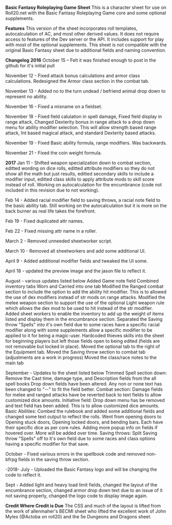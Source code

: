 **Basic Fantasy Roleplaying Game Sheet**
This is a character sheet for use on Roll20.net with the Basic Fantasy Roleplaying Game core and some optional supplements.

**Features**
This version of the sheet incorporates roll templates, autocalculation of AC, and most other derived values. It does not require access to features of the Dev server or the API. It includes support for play with most of the optional supplements. This sheet is not compatible with the original Basic Fantasy sheet due to additional fields and naming convention. 

**Changelog**
**2016**
October 15 – Felt it was finished enough to post in the github for it's initial pull

November 12 - Fixed attack bonus calculations and armor class calculations. Redesigned the Armor class section in the combat tab.

November 13 - Added no to the turn undead / befriend animal drop down to represent no ability.

November 16 - Fixed a misname on a fieldset.

November 18 - Fixed field calulation in spell damage, Fixed field display in range attack, Changed Dexterity bonus in range attack to a drop down menu for ability modifier selection. This will allow strength based range attack, Int based magical attack, and standard Dexterity based attacks.

November 19 - Fixed Basic ability formula, range modifiers. Was backwards.

November 21 - Fixed the coin weight formula.

**2017**
Jan 11 - Shifted weapon specialization down to combat section, editted wording on dice rolls, editted attribute modifiers so they do not show all the math but just results, editted secondary skills to include a modifier input, editted class skills to apply attribute mods to skill score instead of roll. Working on autocalculation for the encumbrance (code not included in this revision due to not working).

Feb 14 - Added racial modifier field to saving throws, a racial note field to the basic ability tab. Still working on the autocalculation but it is more on the back burner as real life takes the forefront.

Feb 19 - Fixed duplicated attr names.

Feb 22 - Fixed missing attr name in a roller.

March 2 - Removed unneeded sheetworker script.

March 10 - Removed all sheetworkers and add some additional UI.

April 9 - Added additional modifier fields and tweaked the UI some.

April 18 - updated the preview image and the jason file to reflect it.

August - various updates listed below
          Added Game note field
          Combined inventory tabs Worn and Carried into one tab
          Modified the Ranged combat section to include the option to add the ability hit modifier. This is to allowed the use of dex modifiers instead of str mods on range attacks.
          Modified the melee weapon section to support the use of the optional Light weapon rule which allows the dex mod to be used to hit instead of the str modifier.
          Added sheet workers to enable the inventory to add up the weight of items listed and display them in the encumbrance section.
          Separated the Saving throw "Spells" into it's own field due to some races have a specific racial modifier along with some supplements allow a specific modifier to be applied to it for being a magic-user.
          Hardcoded thieves skills into the sheet for beginning players but left those fields open to being edited (fields are not removable but locked in place).
          Moved the optional tab to the right of the Equipment tab.
          Moved the Saving throw section to combat tab (adjustments are a work in progress)
          Moved the class/race notes to the main tab
          
September - Updates to the sheet listed below
          Trimmed Spell section down: Remove the Cast time, damage type, and Description fields from the all spell books
          Drop down fields have been altered. Any non or none text has been changed to "--" to fit the field better.
          Combat section: Damage fields for melee and ranged attacks have be reverted back to text fields to allow customized dice amounts.
          Initiative field: Drop down menu has be removed and text field has been added. This is to allow customized dice amounts.
          Basic Abilities: Combed the rulebook and added some additional fields and changed some text output to reflect the rolls.
          Went from opening doors to Opening stuck doors, Opening locked doors, and bending bars. Each have their specific dice as per core rules.
          Adding more popup info on fields if hovered over. More will be added over time.
          Saving throws: Split Saving throw "Spells" off to it's own field due to some races and class options having a specific modifier for that save.
          
October - Fixed various errors in the spellbook code and removed non-bfrpg fields in the saving throw section.

-2018-
July - Uploaded the Basic Fantasy logo and will be changing the code to reflect it.

Sept - Added light and heavy load limit fields, changed the layout of the encumbrance section, changed armor drop down text due to an issue of it not saving properly, changed the logo code to display image again.
          
**Credit Where Credit is Due**
The CSS and much of the layout is lifted from the work of allenmaher's BECMI sheet who lifted the excellent work of John Myles (@Actoba on roll20) and the 5e Dungeons and Dragons sheet.
